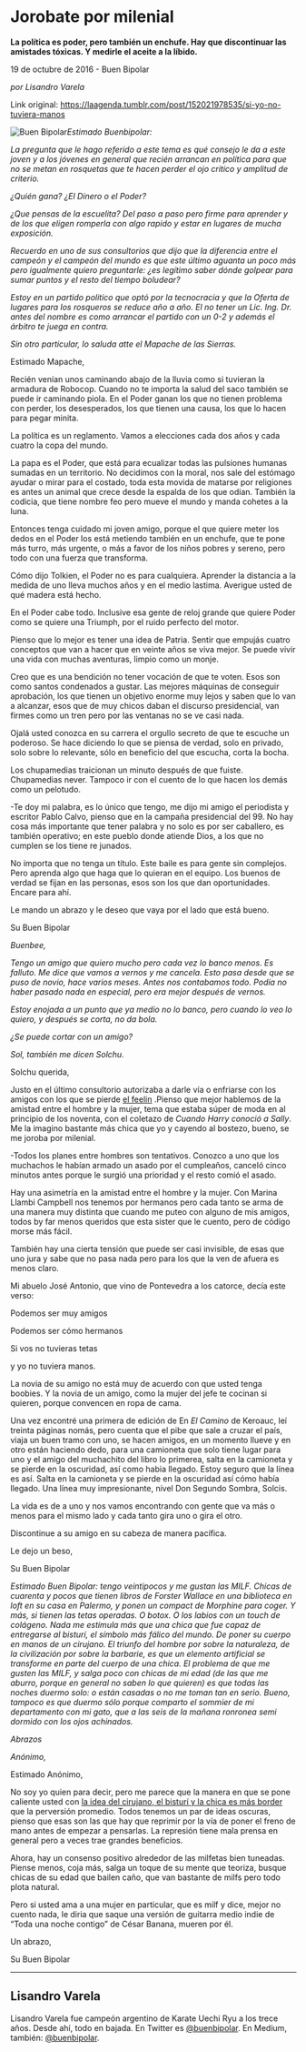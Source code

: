 # Jorobate por milenial

**La política es poder, pero también un enchufe. Hay que discontinuar las amistades tóxicas. Y medirle el aceite a la líbido.**

19 de octubre de 2016 - Buen Bipolar

_por Lisandro Varela_

Link original: https://laagenda.tumblr.com/post/152021978535/si-yo-no-tuviera-manos

![Buen Bipolar](https://64.media.tumblr.com/f5183e7bf8bb3861c4cce5bc074333a6/tumblr_inline_pk0cv7Stkj1t6q87u_500.jpg)*Estimado Buenbipolar:*

*La pregunta que le hago referido a este tema es qué consejo le da a este joven y a los jóvenes en general que recién arrancan en política para que no se metan en rosquetas que te hacen perder el ojo critico y amplitud de criterio.*

*¿Quién gana? ¿El Dinero o el Poder?* 

*¿Que pensas de la escuelita? Del paso a paso pero firme para aprender y de los que eligen romperla con algo rapido y estar en lugares de mucha exposición.*

*Recuerdo en uno de sus consultorios que dijo que la diferencia entre el campeón y el campeón del mundo es que este último aguanta un poco más pero igualmente quiero preguntarle: ¿es legítimo saber dónde golpear para sumar puntos y el resto del tiempo boludear?*

*Estoy en un partido politico que optó por la tecnocracia y que la Oferta de lugares para los rosqueros se reduce año a año. El no tener un Lic. Ing. Dr. antes del nombre es como arrancar el partido con un 0-2 y además el árbitro te juega en contra.*

*Sin otro particular, lo saluda atte el Mapache de las Sierras.*

Estimado Mapache,

Recién venían unos caminando abajo de la lluvia como si tuvieran la armadura de Robocop. Cuando no te importa la salud del saco también se puede ir caminando piola. En el Poder ganan los que no tienen problema con perder, los desesperados, los que tienen una causa, los que lo hacen para pegar minita.

La política es un reglamento. Vamos a elecciones cada dos años y cada cuatro la copa del mundo.

La papa es el Poder, que está para ecualizar todas las pulsiones humanas sumadas en un territorio. No decidimos con la moral, nos sale del estómago ayudar o mirar para el costado, toda esta movida de matarse por religiones es antes un animal que crece desde la espalda de los que odian. También la codicia, que tiene nombre feo pero mueve el mundo y manda cohetes a la luna.

Entonces tenga cuidado mi joven amigo, porque el que quiere meter los dedos en el Poder los está metiendo también en un enchufe, que te pone más turro, más urgente, o más a favor de los niños pobres y sereno, pero todo con una fuerza que transforma.

Cómo dijo Tolkien, el Poder no es para cualquiera. Aprender la distancia a la medida de uno lleva muchos años y en el medio lastima. Averigue usted de qué madera está hecho. 

En el Poder cabe todo. Inclusive esa gente de reloj grande que quiere Poder como se quiere una Triumph, por el ruido perfecto del motor.

Pienso que  lo mejor es tener una idea de Patria. Sentir que empujás cuatro conceptos que van a hacer que en veinte años se viva mejor. Se puede vivir una vida con muchas aventuras, limpio como un monje.  

Creo que es una bendición no tener vocación de que te voten. Esos son como santos condenados a gustar. Las mejores máquinas de conseguir aprobación, los que tienen un objetivo enorme muy lejos y saben que lo van a alcanzar, esos que de muy chicos daban el discurso presidencial, van firmes como un tren pero por las ventanas no se ve casi nada.

Ojalá usted conozca en su carrera el orgullo secreto de que te escuche un poderoso. Se hace diciendo lo que se piensa de verdad, solo en privado, solo sobre lo relevante, sólo en beneficio del que escucha, corta la bocha. 

Los chupamedias traicionan un minuto después de que fuiste. Chupamedias never. Tampoco ir con el cuento de lo que hacen los demás como un pelotudo. 

-Te doy mi palabra, es lo único que tengo, me dijo mi amigo el periodista y escritor Pablo Calvo, pienso que en la campaña presidencial del 99. No hay cosa más importante que tener palabra y no solo es por ser caballero, es también operativo; en este pueblo donde atiende Dios, a los que no cumplen se los tiene re junados.

No importa que no tenga un título. Este baile es para gente sin complejos. Pero aprenda algo que haga que lo quieran en el equipo. Los buenos de verdad se fijan en las personas, esos son los que dan oportunidades. Encare para ahí.

Le mando un abrazo y le deseo que vaya por el lado que está bueno.

Su Buen Bipolar

*Buenbee,*

*Tengo un amigo que quiero mucho pero cada vez lo banco menos. Es falluto. Me dice que vamos a vernos y me cancela. Esto pasa desde que se puso de novio, hace varios meses. Antes nos contabamos todo. Podía no haber pasado nada en especial, pero era mejor después de vernos.*

*Estoy enojada a un punto que ya medio no lo banco, pero cuando lo veo lo quiero, y después se corta, no da bola.*

*¿Se puede cortar con un amigo?*

*Sol, también me dicen Solchu.*

Solchu querida,

Justo en el último consultorio autorizaba a darle vía  o enfriarse con los amigos con los que se pierde [el feelin](https://www.youtube.com/watch?v=F-Az_HQmTRM) .Pienso que mejor hablemos de la amistad entre el hombre y la mujer, tema que estaba súper de moda en al principio de los noventa, con el coletazo de *Cuando Harry conoció a Sally*. Me la imagino bastante más chica que yo y cayendo al bostezo, bueno, se me joroba por milenial.

 -Todos los planes entre hombres son tentativos. Conozco a uno que los muchachos le habían armado un asado por el cumpleaños, canceló cinco minutos antes porque le surgió una prioridad y el resto comió el asado.

Hay una asimetría en la amistad entre el hombre y la mujer. Con Marina Llambi Campbell nos tenemos por hermanos pero cada tanto se arma de una manera muy distinta que cuando me puteo con alguno de mis amigos, todos by far menos queridos que esta sister que le cuento, pero de código morse más fácil.

También hay una cierta tensión que puede ser casi invisible,  de esas que uno jura y sabe que no pasa nada pero para los que la ven de afuera es menos claro.

Mi abuelo José Antonio, que vino de Pontevedra a los catorce, decía este verso:

Podemos ser muy amigos

Podemos ser cómo hermanos

Si vos no tuvieras tetas

y yo no tuviera manos.

La novia de su amigo no está muy de acuerdo con que usted tenga boobies. Y la novia de un amigo, como la mujer del jefe te cocinan si quieren, porque convencen en ropa de cama.

Una vez encontré una primera de edición de En *El Camino* de Keroauc,  leí treinta páginas nomás, pero cuenta que el pibe que sale a cruzar el país, viaja un buen tramo con uno, se hacen amigos, en un momento llueve y en otro están haciendo dedo, para una camioneta que solo tiene lugar para uno y el amigo del muchachito del libro lo primerea, salta en la camioneta y se pierde en la oscuridad, así como habia llegado. Estoy seguro que la línea es así. Salta en la camioneta y se pierde en la oscuridad así cómo había llegado. Una línea muy impresionante, nivel Don Segundo Sombra, Solcis.

La vida es de a uno y nos vamos encontrando con gente que va más o menos para el mismo lado y cada tanto gira uno o gira el otro.

Discontinue a su amigo en su cabeza de manera pacífica.

Le dejo un beso,

Su Buen Bipolar

  


*Estimado Buen Bipolar: tengo veintipocos y me gustan las MILF. Chicas de cuarenta y pocos que tienen libros de Forster Wallace en una biblioteca en loft en su casa en Palermo, y ponen un compact de Morphine para coger. Y más, si tienen las tetas operadas. O botox. O los labios con un touch de colágeno. Nada me estimula más que una chica que fue capaz de entregarse al bisturí, el símbolo más fálico del mundo. De poner su cuerpo en manos de un cirujano. El triunfo del hombre por sobre la naturaleza, de la civilización por sobre la barbarie, es que un elemento artificial se transforme en parte del cuerpo de una chica. El problema de que me gusten las MILF, y salga poco con chicas de mi edad (de las que me aburro, porque en general no saben lo que quieren) es que todas las noches duermo solo: o están casadas o no me toman tan en serio. Bueno, tampoco es que duermo sólo porque comparto el sommier de mi departamento con mi gato, que a las seis de la mañana ronronea semi dormido con los ojos achinados.* 

*Abrazos*

*Anónimo,*

Estimado Anónimo,

No soy yo quien para decir, pero me parece que la manera en que se pone caliente usted con [la idea del cirujano, el bisturí y la chica es más border](https://www.youtube.com/watch?v=oQPT4VdjRUQ) que la perversión promedio. Todos tenemos un par de ideas oscuras, pienso que esas son las que hay que reprimir por la vía de poner el freno de mano antes de empezar a pensarlas. La represión tiene mala prensa en general pero a veces trae grandes beneficios.    

Ahora, hay un consenso positivo alrededor de las milfetas bien tuneadas. Piense menos, coja más, salga un toque de su mente que teoriza, busque chicas de su edad que bailen caño, que van bastante de milfs pero todo plota natural.

Pero si usted ama a una mujer en particular, que es milf y dice, mejor no cuento nada, le diria que saque una versión de guitarra medio indie de “Toda una noche contigo” de César Banana, mueren por él.

Un abrazo,

Su Buen  Bipolar



---

 Lisandro Varela
----------------

 Lisandro Varela fue campeón argentino de Karate Uechi Ryu a los trece años. Desde ahí, todo en bajada. En Twitter es [@buenbipolar](http://www.twitter.com/buenbipolar). En Medium, también: [@buenbipolar](https://medium.com/@buenbipolar). 

